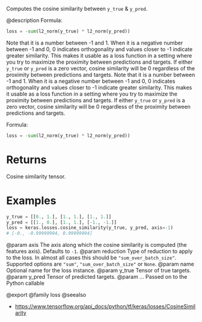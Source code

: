 Computes the cosine similarity between `y_true` & `y_pred`.

@description
Formula:
```python
loss = -sum(l2_norm(y_true) * l2_norm(y_pred))
```

Note that it is a number between -1 and 1. When it is a negative number
between -1 and 0, 0 indicates orthogonality and values closer to -1
indicate greater similarity. This makes it usable as a loss function in a
setting where you try to maximize the proximity between predictions and
targets. If either `y_true` or `y_pred` is a zero vector, cosine
similarity will be 0 regardless of the proximity between predictions
and targets.
Note that it is a number between -1 and 1. When it is a negative number
between -1 and 0, 0 indicates orthogonality and values closer to -1
indicate greater similarity. This makes it usable as a loss function in a
setting where you try to maximize the proximity between predictions and
targets. If either `y_true` or `y_pred` is a zero vector, cosine similarity
will be 0 regardless of the proximity between predictions and targets.

Formula:

```python
loss = -sum(l2_norm(y_true) * l2_norm(y_pred))
```

# Returns
Cosine similarity tensor.

# Examples
```python
y_true = [[0., 1.], [1., 1.], [1., 1.]]
y_pred = [[1., 0.], [1., 1.], [-1., -1.]]
loss = keras.losses.cosine_similarity(y_true, y_pred, axis=-1)
# [-0., -0.99999994, 0.99999994]
```

@param axis The axis along which the cosine similarity is computed
    (the features axis). Defaults to `-1`.
@param reduction Type of reduction to apply to the loss. In almost all cases
    this should be `"sum_over_batch_size"`.
    Supported options are `"sum"`, `"sum_over_batch_size"` or `None`.
@param name Optional name for the loss instance.
@param y_true Tensor of true targets.
@param y_pred Tensor of predicted targets.
@param ... Passed on to the Python callable

@export
@family loss
@seealso
+ <https://www.tensorflow.org/api_docs/python/tf/keras/losses/CosineSimilarity>
